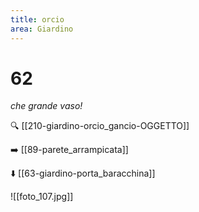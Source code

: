 ```yaml
---
title: orcio
area: Giardino
---
```

# 62
_che grande vaso!_

🔍 [[210-giardino-orcio_gancio-OGGETTO]]

➡️ [[89-parete_arrampicata]]

⬇️ [[63-giardino-porta_baracchina]]

![[foto_107.jpg]]